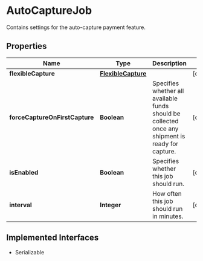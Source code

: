 

# AutoCaptureJob

Contains settings for the auto-capture payment feature.

## Properties

| Name | Type | Description | Notes |
|------------ | ------------- | ------------- | -------------|
|**flexibleCapture** | [**FlexibleCapture**](FlexibleCapture.md) |  |  [optional] |
|**forceCaptureOnFirstCapture** | **Boolean** | Specifies whether all available funds should be collected once any shipment is ready for capture. |  [optional] |
|**isEnabled** | **Boolean** | Specifies whether this job should run. |  [optional] |
|**interval** | **Integer** | How often this job should run in minutes. |  [optional] |


## Implemented Interfaces

* Serializable


